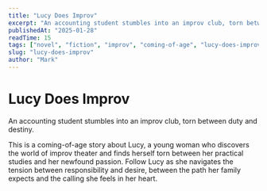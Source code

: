 ```yaml
---
title: "Lucy Does Improv"
excerpt: "An accounting student stumbles into an improv club, torn between duty and destiny."
publishedAt: "2025-01-28"
readTime: 15
tags: ["novel", "fiction", "improv", "coming-of-age", "lucy-does-improv"]
slug: "lucy-does-improv"
author: "Mark"
---
```


# Lucy Does Improv

An accounting student stumbles into an improv club, torn between duty and destiny.

This is a coming-of-age story about Lucy, a young woman who discovers the world of improv theater and finds herself torn between her practical studies and her newfound passion. Follow Lucy as she navigates the tension between responsibility and desire, between the path her family expects and the calling she feels in her heart.
